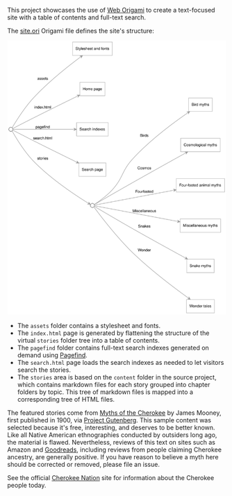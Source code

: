 This project showcases the use of [Web Origami](https://weborigami.org) to create a text-focused site with a table of contents and full-text search.

The [site.ori](src/site.ori) Origami file defines the site's structure:

<img src="docs/site.svg">

- The `assets` folder contains a stylesheet and fonts.
- The `index.html` page is generated by flattening the structure of the virtual `stories` folder tree into a table of contents.
- The `pagefind` folder contains full-text search indexes generated on demand using [Pagefind](https://pagefind.app).
- The `search.html` page loads the search indexes as needed to let visitors search the stories.
- The `stories` area is based on the `content` folder in the source project, which contains markdown files for each story grouped into chapter folders by topic. This tree of markdown files is mapped into a corresponding tree of HTML files.

The featured stories come from [Myths of the Cherokee](https://www.gutenberg.org/ebooks/45634) by James Mooney, first published in 1900, via [Project Gutenberg](https://www.gutenberg.org). This sample content was selected because it's free, interesting, and deserves to be better known. Like all Native American ethnographies conducted by outsiders long ago, the material is flawed. Nevertheless, reviews of this text on sites such as Amazon and [Goodreads](https://www.goodreads.com/book/show/1316509.Myths_of_the_Cherokee), including reviews from people claiming Cherokee ancestry, are generally positive. If you have reason to believe a myth here should be corrected or removed, please file an issue.

See the official [Cherokee Nation](https://www.cherokee.org/) site for information about the Cherokee people today.
